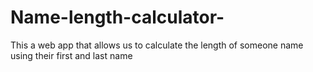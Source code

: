 # Name-length-calculator-
This a web app that allows us to calculate the length of someone name using their first and last name
